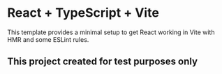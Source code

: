 # React + TypeScript + Vite

This template provides a minimal setup to get React working in Vite with HMR and some ESLint rules.

## This project created for test purposes only

